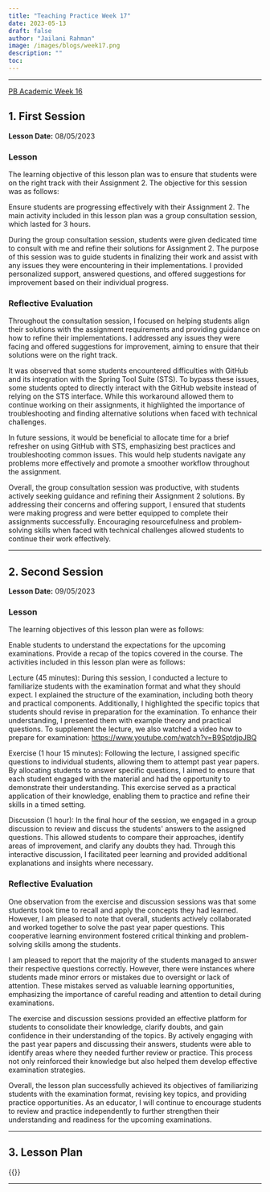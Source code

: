 ```yaml
---
title: "Teaching Practice Week 17"
date: 2023-05-13
draft: false
author: "Jailani Rahman"
image: /images/blogs/week17.png
description: ""
toc:
---
```


---

<div class="h1"><u>PB Academic Week 16</u></div>

## 1. First Session

**Lesson Date:** 08/05/2023

### Lesson

The learning objective of this lesson plan was to ensure that students were on the right track with their Assignment 2. The objective for this session was as follows:

Ensure students are progressing effectively with their Assignment 2.
The main activity included in this lesson plan was a group consultation session, which lasted for 3 hours.

During the group consultation session, students were given dedicated time to consult with me and refine their solutions for Assignment 2. The purpose of this session was to guide students in finalizing their work and assist with any issues they were encountering in their implementations. I provided personalized support, answered questions, and offered suggestions for improvement based on their individual progress.

### Reflective Evaluation
Throughout the consultation session, I focused on helping students align their solutions with the assignment requirements and providing guidance on how to refine their implementations. I addressed any issues they were facing and offered suggestions for improvement, aiming to ensure that their solutions were on the right track.

It was observed that some students encountered difficulties with GitHub and its integration with the Spring Tool Suite (STS). To bypass these issues, some students opted to directly interact with the GitHub website instead of relying on the STS interface. While this workaround allowed them to continue working on their assignments, it highlighted the importance of troubleshooting and finding alternative solutions when faced with technical challenges.

In future sessions, it would be beneficial to allocate time for a brief refresher on using GitHub with STS, emphasizing best practices and troubleshooting common issues. This would help students navigate any problems more effectively and promote a smoother workflow throughout the assignment.

Overall, the group consultation session was productive, with students actively seeking guidance and refining their Assignment 2 solutions. By addressing their concerns and offering support, I ensured that students were making progress and were better equipped to complete their assignments successfully. Encouraging resourcefulness and problem-solving skills when faced with technical challenges allowed students to continue their work effectively.

---

## 2. Second Session

**Lesson Date:** 09/05/2023

### Lesson

The learning objectives of this lesson plan were as follows:

Enable students to understand the expectations for the upcoming examinations.
Provide a recap of the topics covered in the course.
The activities included in this lesson plan were as follows:

Lecture (45 minutes):
During this session, I conducted a lecture to familiarize students with the examination format and what they should expect. I explained the structure of the examination, including both theory and practical components. Additionally, I highlighted the specific topics that students should revise in preparation for the examination. To enhance their understanding, I presented them with example theory and practical questions. To supplement the lecture, we also watched a video how to prepare for examination: https://www.youtube.com/watch?v=B9SptdjpJBQ

Exercise (1 hour 15 minutes):
Following the lecture, I assigned specific questions to individual students, allowing them to attempt past year papers. By allocating students to answer specific questions, I aimed to ensure that each student engaged with the material and had the opportunity to demonstrate their understanding. This exercise served as a practical application of their knowledge, enabling them to practice and refine their skills in a timed setting.

Discussion (1 hour):
In the final hour of the session, we engaged in a group discussion to review and discuss the students' answers to the assigned questions. This allowed students to compare their approaches, identify areas of improvement, and clarify any doubts they had. Through this interactive discussion, I facilitated peer learning and provided additional explanations and insights where necessary.

### Reflective Evaluation
One observation from the exercise and discussion sessions was that some students took time to recall and apply the concepts they had learned. However, I am pleased to note that overall, students actively collaborated and worked together to solve the past year paper questions. This cooperative learning environment fostered critical thinking and problem-solving skills among the students.

I am pleased to report that the majority of the students managed to answer their respective questions correctly. However, there were instances where students made minor errors or mistakes due to oversight or lack of attention. These mistakes served as valuable learning opportunities, emphasizing the importance of careful reading and attention to detail during examinations.

The exercise and discussion sessions provided an effective platform for students to consolidate their knowledge, clarify doubts, and gain confidence in their understanding of the topics. By actively engaging with the past year papers and discussing their answers, students were able to identify areas where they needed further review or practice. This process not only reinforced their knowledge but also helped them develop effective examination strategies.

Overall, the lesson plan successfully achieved its objectives of familiarizing students with the examination format, revising key topics, and providing practice opportunities. As an educator, I will continue to encourage students to review and practice independently to further strengthen their understanding and readiness for the upcoming examinations.

---

## 3. Lesson Plan
{{<embed-pdf url="../resources/NEP_LP_S2_23_WK16_MJA.pdf">}}

---